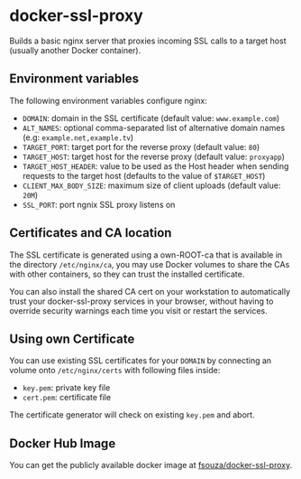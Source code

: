 # docker-ssl-proxy

Builds a basic nginx server that proxies incoming SSL calls to a target host
(usually another Docker container).

## Environment variables

The following environment variables configure nginx:

- ``DOMAIN``: domain in the SSL certificate (default value: ``www.example.com``)
- ``ALT_NAMES``: optional comma-separated list of alternative domain names (e.g: ``example.net,example.tv``)
- ``TARGET_PORT``: target port for the reverse proxy (default value: ``80``)
- ``TARGET_HOST``: target host for the reverse proxy (default value: ``proxyapp``)
- ``TARGET_HOST_HEADER``: value to be used as the Host header when sending
  requests to the target host (defaults to the value of ``$TARGET_HOST``)
- ``CLIENT_MAX_BODY_SIZE``: maximum size of client uploads (default value: ``20M``)
- ``SSL_PORT``: port ngnix SSL proxy listens on

## Certificates and CA location

The SSL certificate is generated using a own-ROOT-ca that is available in the
directory ``/etc/nginx/ca``, you may use Docker volumes to share the CAs with
other containers, so they can trust the installed certificate.

You can also install the shared CA cert on your workstation to automatically
trust your docker-ssl-proxy services in your browser, without having to override
security warnings each time you visit or restart the services.

## Using own Certificate

You can use existing SSL certificates for your ``DOMAIN``
by connecting an volume onto ``/etc/nginx/certs`` with following files inside:

- ``key.pem``: private key file
- ``cert.pem``: certificate file

The certificate generator will check on existing ``key.pem`` and abort.

## Docker Hub Image

You can get the publicly available docker image at
[fsouza/docker-ssl-proxy](https://registry.hub.docker.com/r/fsouza/docker-ssl-proxy/).
